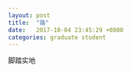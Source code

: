 ```yaml
---
layout: post
title:  "路"
date:   2017-10-04 23:45:29 +0800
categories: graduate student
---
```


脚踏实地
